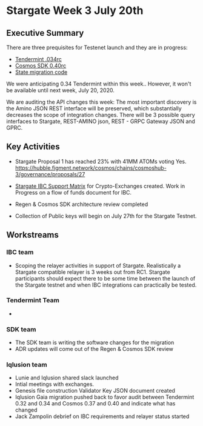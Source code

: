 # Stargate Week  3 July 20th

## Executive Summary

There are three prequisites for Testenet launch and they are in progress:

* [Tendermint .034rc](https://github.com/tendermint/tendermint/milestone/27)
* [Cosmos SDK 0.40rc](https://github.com/cosmos/cosmos-sdk/milestone/25)
* [State migration code](https://github.com/cosmos/cosmos-sdk/issues/5917)

We were anticipating 0.34 Tendermint within this week.. However, it won't be available until next week, July 20, 2020.

We are auditing the API changes this week: The most important discovery is the Amino JSON REST interface will be preserved, which substantially decreases the scope of integration changes. There will be 3 possible query interfaces to Stargate, REST-AMINO json, REST - GRPC Gateway JSON and GPRC.

## Key Activities

* Stargate Proposal 1 has reached 23% with 41MM ATOMs voting Yes. <https://hubble.figment.network/cosmos/chains/cosmoshub-3/governance/proposals/27>

* [Stargate IBC Support Matrix](https://github.com/cosmosdevs/stargate/pull/7) for Crypto-Exchanges created. Work in Progress on a flow of funds document for IBC.

* Regen & Cosmos SDK architecture review completed

* Collection of Public keys will begin on July 27th for the Stargate Testnet.

## Workstreams

### IBC team

* Scoping the relayer activities in support of Stargate. Realistically a Stargate compatible relayer is 3 weeks out from RC1. Stargate participants should expect there to be some time between the launch of the Stargate testnet and when IBC integrations can practically be tested.

### Tendermint Team

*

### SDK team

* The SDK team is writing the software changes for the migration
* ADR updates will come out of the Regen & Cosmos SDK review

### Iqlusion team

* Lunie and Iqlusion shared slack launched
* Intial meetings with exchanges.
* Genesis file construction Validator Key JSON document created
* Iqlusion Gaia migration pushed back to favor audit between Tendermint 0.32 and 0.34 and Cosmos 0.37 and 0.40 and indicate what has changed
* Jack Zampolin debrief on IBC requirements and relayer status started
